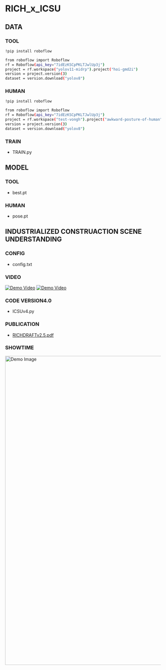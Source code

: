 # RICH_x_ICSU

## DATA

### TOOL

```bash
!pip install roboflow

from roboflow import Roboflow
rf = Roboflow(api_key="7idEzKSCpPKLTJwlUp3j")
project = rf.workspace("yolov11-midrp").project("hoi-gmd2i")
version = project.version(3)
dataset = version.download("yolov8")
```

### HUMAN

```bash
!pip install roboflow

from roboflow import Roboflow
rf = Roboflow(api_key="7idEzKSCpPKLTJwlUp3j")
project = rf.workspace("test-vongh").project("awkward-posture-of-human")
version = project.version(3)
dataset = version.download("yolov8")
```

### TRAIN
- TRAIN.py

## MODEL

### TOOL
- best.pt

### HUMAN
- pose.pt

## INDUSTRIALIZED CONSTRUACTION SCENE UNDERSTANDING

### CONFIG
- config.txt

### VIDEO
[![Demo Video](https://img.youtube.com/vi/blKOrb_HNVc/0.jpg)](https://www.youtube.com/watch?v=blKOrb_HNVc)
[![Demo Video](https://img.youtube.com/vi/HnkFMYtl7_g/0.jpg)](https://www.youtube.com/watch?v=HnkFMYtl7_g)

### CODE VERSION4.0
- ICSUv4.py

### PUBLICATION
- [RICHDRAFTv2.5.pdf](https://www.overleaf.com/project/676251175b52cb44758793fb)

### SHOWTIME
<a href="https://uflorida-my.sharepoint.com/:v:/g/personal/xulinfeng_ufl_edu/EXCJN0Z2U2FMrkVhWOUK7gIBUbDMBDlSAA6CUmPX7Kaq-A?nav=eyJyZWZlcnJhbEluZm8iOnsicmVmZXJyYWxBcHAiOiJPbmVEcml2ZUZvckJ1c2luZXNzIiwicmVmZXJyYWxBcHBQbGF0Zm9ybSI6IldlYiIsInJlZmVycmFsTW9kZSI6InZpZXciLCJyZWZlcnJhbFZpZXciOiJNeUZpbGVzTGlua0NvcHkifX0&e=Z5s1h8">
  <img src="https://github.com/user-attachments/assets/79a8c0eb-3c47-43e0-8cb3-8e76d581763f" alt="Demo Image" style="width:1000px;">
</a>


